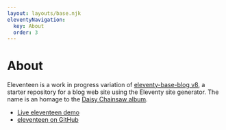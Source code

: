 ```yaml
---
layout: layouts/base.njk
eleventyNavigation:
  key: About
  order: 3
---
```

# About

Eleventeen is a work in progress variation of [eleventy-base-blog v8](https://github.com/11ty/eleventy-base-blog), a starter repository for a blog web site using the Eleventy site generator. The name is an homage to the [Daisy Chainsaw album](https://en.wikipedia.org/wiki/Eleventeen_(album)).

- [Live eleventeen demo](https://eleventeen.netlify.app)
- [eleventeen on GitHub](https://github.com/rdela/eleventeen)
